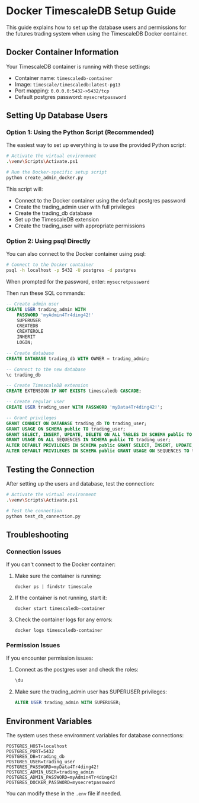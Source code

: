 # Docker TimescaleDB Setup Guide

This guide explains how to set up the database users and permissions for the futures trading system when using the TimescaleDB Docker container.

## Docker Container Information

Your TimescaleDB container is running with these settings:
- Container name: `timescaledb-container`
- Image: `timescale/timescaledb:latest-pg13`
- Port mapping: `0.0.0.0:5432->5432/tcp`
- Default postgres password: `mysecretpassword`

## Setting Up Database Users

### Option 1: Using the Python Script (Recommended)

The easiest way to set up everything is to use the provided Python script:

```bash
# Activate the virtual environment
.\venv\Scripts\Activate.ps1

# Run the Docker-specific setup script
python create_admin_docker.py
```

This script will:
- Connect to the Docker container using the default postgres password
- Create the trading_admin user with full privileges
- Create the trading_db database
- Set up the TimescaleDB extension
- Create the trading_user with appropriate permissions

### Option 2: Using psql Directly

You can also connect to the Docker container using psql:

```bash
# Connect to the Docker container
psql -h localhost -p 5432 -U postgres -d postgres
```

When prompted for the password, enter: `mysecretpassword`

Then run these SQL commands:

```sql
-- Create admin user
CREATE USER trading_admin WITH 
    PASSWORD 'myAdmin4Tr4ding42!'
    SUPERUSER
    CREATEDB
    CREATEROLE
    INHERIT
    LOGIN;

-- Create database
CREATE DATABASE trading_db WITH OWNER = trading_admin;

-- Connect to the new database
\c trading_db

-- Create TimescaleDB extension
CREATE EXTENSION IF NOT EXISTS timescaledb CASCADE;

-- Create regular user
CREATE USER trading_user WITH PASSWORD 'myData4Tr4ding42!';

-- Grant privileges
GRANT CONNECT ON DATABASE trading_db TO trading_user;
GRANT USAGE ON SCHEMA public TO trading_user;
GRANT SELECT, INSERT, UPDATE, DELETE ON ALL TABLES IN SCHEMA public TO trading_user;
GRANT USAGE ON ALL SEQUENCES IN SCHEMA public TO trading_user;
ALTER DEFAULT PRIVILEGES IN SCHEMA public GRANT SELECT, INSERT, UPDATE, DELETE ON TABLES TO trading_user;
ALTER DEFAULT PRIVILEGES IN SCHEMA public GRANT USAGE ON SEQUENCES TO trading_user;
```

## Testing the Connection

After setting up the users and database, test the connection:

```bash
# Activate the virtual environment
.\venv\Scripts\Activate.ps1

# Test the connection
python test_db_connection.py
```

## Troubleshooting

### Connection Issues

If you can't connect to the Docker container:

1. Make sure the container is running:
   ```
   docker ps | findstr timescale
   ```

2. If the container is not running, start it:
   ```
   docker start timescaledb-container
   ```

3. Check the container logs for any errors:
   ```
   docker logs timescaledb-container
   ```

### Permission Issues

If you encounter permission issues:

1. Connect as the postgres user and check the roles:
   ```sql
   \du
   ```

2. Make sure the trading_admin user has SUPERUSER privileges:
   ```sql
   ALTER USER trading_admin WITH SUPERUSER;
   ```

## Environment Variables

The system uses these environment variables for database connections:

```
POSTGRES_HOST=localhost
POSTGRES_PORT=5432
POSTGRES_DB=trading_db
POSTGRES_USER=trading_user
POSTGRES_PASSWORD=myData4Tr4ding42!
POSTGRES_ADMIN_USER=trading_admin
POSTGRES_ADMIN_PASSWORD=myAdmin4Tr4ding42!
POSTGRES_DOCKER_PASSWORD=mysecretpassword
```

You can modify these in the `.env` file if needed.